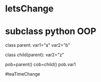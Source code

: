 # letsChange
# subclass python OOP
class parent:
    var1="a"
    var2="b"
    
class child(parent):
    var2="z"
    
pob=parent()
cob=child()
pob.var1

#teaTimeChange
